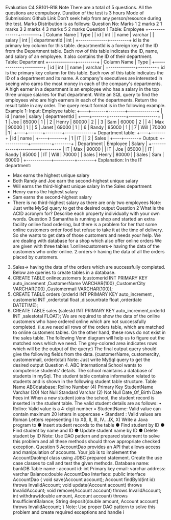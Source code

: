 Evaluation C4 SB101-B18
Note
There are a total of 5 questions.
All the questions are compulsory.
Duration of the test is 3 hours
Mode of Submission: Github Link
Don’t seek help from any person/resource during the test.
Marks Distribution is as follows:
Question No: Marks
1 2 marks
2 1 marks
3 2 marks
4 3 marks
5 2 marks
Question 1
Table: Employee
+--------------+---------+
| Column Name | Type |
| id | int |
| name | varchar |
| salary | int |
| departmentId | int |
+--------------+---------+
id is the primary key column for this table.
departmentId is a foreign key of the ID from the Department table.
Each row of this table indicates the ID, name, and salary of an employee. It also contains the ID of their department.
Table: Department
+-------------+---------+
| Column Name | Type |
+-------------+---------+
| id | int |
| name | varchar |
+-------------+---------+
id is the primary key column for this table.
Each row of this table indicates the ID of a department and its name.
A company's executives are interested in seeing who earns the most money in each of the company's departments. A high earner in
a department is an employee who has a salary in the top three unique salaries for that department.
Write an SQL query to find the employees who are high earners in each of the departments.
Return the result table in any order.
The query result format is in the following example.
Example 1:
Input:
Employee table:
+----+-------+--------+--------------+
| id | name | salary | departmentId |
+----+-------+--------+--------------+
| 1 | Joe | 85000 | 1 |
| 2 | Henry | 80000 | 2 |
| 3 | Sam | 60000 | 2 |
| 4 | Max | 90000 | 1 |
| 5 | Janet | 69000 | 1 |
| 6 | Randy | 85000 | 1 |
| 7 | Will | 70000 | 1 |
+----+-------+--------+--------------+
Department table:
+----+-------+
| id | name |
+----+-------+
| 1 | IT |
| 2 | Sales |
+----+-------+
Output:
+------------+----------+--------+
| Department | Employee | Salary |
+------------+----------+--------+
| IT | Max | 90000 |
| IT | Joe | 85000 |
| IT | Randy | 85000 |
| IT | Will | 70000 |
| Sales | Henry | 80000 |
| Sales | Sam | 60000 |
+------------+----------+--------+
Explanation:
In the IT department:
- Max earns the highest unique salary
- Both Randy and Joe earn the second-highest unique salary
- Will earns the third-highest unique salary
In the Sales department:
- Henry earns the highest salary
- Sam earns the second-highest salary
- There is no third-highest salary as there are only two employees
Note: Just write MySql query to get the desired output
Question 2
What is the ACID acronym for? Describe each property individually with your own words.
Question 3
Samantha is running a shop and started an extra facility online food ordering, but there is a problem for her that some online
customers order food but refuse to take it at the time of delivery.
So she wants to get data of those customers and needs your help. We are dealing with database for a shop which also offer online
orders
We are given with three tables
1.onlinecustomers→ having the data of the customers who order online.
2.orders→ having the data of all the orders placed by customers.
3. Sales→ having the data of the orders which are successfully completed.
Below are queries to create tables in a database.
1. CREATE TABLE onlinecustomers (customerid INT PRIMARY KEY auto_increment ,CustomerName
VARCHAR(100) ,CustomerCity VARCHAR(100) ,Customermail VARCHAR(100));
2. CREATE TABLE orders (orderId INT PRIMARY KEY auto_increment , customerid INT ,ordertotal
float ,discountrate float ,orderdate DATETIME);
3. CREATE TABLE sales (salesId INT PRIMARY KEY auto_increment,orderId INT ,salestotal FLOAT);
We are required to show the data of the online customers who have ordered online which are not successfully completed.
(i.e.we need all rows of the orders table, which are matched to online customers tables. On the other hand, these rows do not exist
in the sales table. The following Venn diagram will help us to figure out the matched rows which we need. The grey-colored area
indicates rows which will be the output of the query:)
The final output query should give the following fields from the data. (customerName, customercity, customermail, ordertotal)
Note: Just write MySql query to get the desired output
Question 4.
ABC International School wants to computerise students' details. The school maintains a database of students in mySql. The
student table contains information related to students and is shown in the following student table structure.
Table Name ABCdatabase:
Rollno Number (4) Primary Key
StudentName Varchar (20) Not Null
Standard Varchar (2) Not Null
Date_Of_Birth Date
Fees int
When a new student joins the school, the student record is inserted in the student table. The valid student details are as follows: •
Rollno: Valid value is a 4-digit number • StudentName: Valid value can contain maximum 20 letters in uppercase • Standard : Valid
values are Roman Letters representing I to X(I, II, III, IV….IX, X)
Write a Java program to
● Insert student records to the table
● Find student by ID
● Find student by name and ID
● Update student name by ID
● Delete student by ID
Note: Use DAO pattern and prepared statement to solve this problem and all these methods should throw appropriate checked
exception.
Question 5
AccountDao provides an API that allows access and manipulation of accounts. Your job is to implement the
AccountDaoImpl class using JDBC prepared statement. Create the use case classes to call and test the given methods.
Database name: bankDB
Table name : account
id: int Primary key
email: varchar
address: varchar
Balance:double
AccountDao Interface:
public interface AccountDao {
void save(Account account);
Account findById(int id) throws InvalidAccount;
void update(Account account) throws InvalidAccount;
void remove(Account account) throws InvalidAccount;
int withdraw(double amount, Account account) throws InsufficientBalance;
String deposit(double amount, Account account) throws InvalidAccount;
}
Note: Use proper DAO pattern to solve this problem and create required exceptions and handle i
